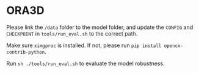 #  ORA3D

Please link the `/data` folder to the model folder, and update the `CONFIG` and `CHECKPOINT` in `tools/run_eval.sh` to the correct path.

Make sure `ximgproc` is installed. If not, please run `pip install opencv-contrib-python`.

Run `sh ./tools/run_eval.sh` to evaluate the model robustness.


